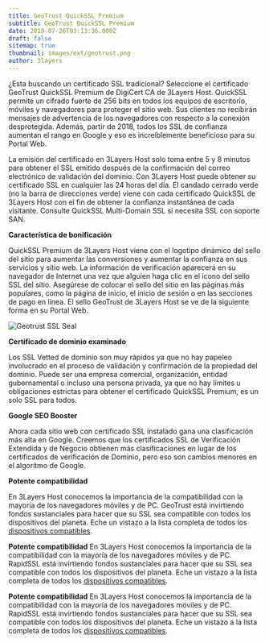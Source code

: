 ```yaml
---
title: GeoTrust QuickSSL Premium
subtitle: GeoTrust QuickSSL Premium
date: 2019-07-26T03:13:36.000Z
draft: false
sitemap: true
thumbnail: images/ext/geotrust.png
author: 3layers
---
```

¿Esta buscando un certificado SSL tradicional? Seleccione el certificado GeoTrust QuickSSL Premium de DigiCert CA de 3Layers Host. QuickSSL permite un cifrado fuerte de 256 bits en todos los equipos de escritorio, móviles y navegadores para proteger el sitio web. Sus clientes no recibirán mensajes de advertencia de los navegadores con respecto a la conexión desprotegida. Además, partir de 2018, todos los SSL de confianza aumentan el rango en Google y eso es increíblemente beneficioso para su Portal Web.

La emisión del certificado en 3Layers Host solo toma entre 5 y 8 minutos para obtener el SSL emitido después de la confirmación del correo electrónico de validación del dominio. Con 3Layers Host puede obtener su certificado SSL en cualquier las 24 horas del día. El candado cerrado verde (no la barra de direcciones verde) viene con cada certificado QuickSSL de 3Layers Host con el fin de obtener la confianza instantánea de cada visitante. Consulte QuickSSL Multi-Domain SSL si necesita SSL con soporte SAN.

**Característica de bonificación**

QuickSSL Premium de 3Layers Host viene con el logotipo dinámico del sello del sitio para aumentar las conversiones y aumentar la confianza en sus servicios y sitio web. La información de verificación aparecerá en su navegador de Internet una vez que alguien haga clic en el icono del sello SSL del sitio. Asegúrese de colocar el sello del sitio en las páginas más populares, como la página de inicio, el inicio de sesión o en las secciones de pago en línea. El sello GeoTrust de 3Layers Host se ve de la siguiente forma en su Portal Web.

![Geotrust SSL Seal](/images/ext/geotrust-seal.png)

**Certificado de dominio examinado**

Los SSL Vetted de dominio son muy rápidos ya que no hay papeleo involucrado en el proceso de validación y confirmación de la propiedad del dominio. Puede ser una empresa comercial, organización, entidad gubernamental o incluso una persona privada, ya que no hay límites u obligaciones estrictas para obtener el certificado QuickSSL Premium, es un solo SSL para todos.

**Google SEO Booster**

Ahora cada sitio web con certificado SSL instalado gana una clasificación más alta en Google. Creemos que los certificados SSL de Verificación Extendida y de Negocio obtienen más clasificaciones en lugar de los certificados de verificación de Dominio, pero eso son cambios menores en el algoritmo de Google.

**Potente compatibilidad**

En 3Layers Host conocemos la importancia de la compatibilidad con la mayoría de los navegadores móviles y de PC. GeoTrust está invirtiendo fondos sustanciales para hacer que su SSL sea compatible con todos los dispositivos del planeta. Eche un vistazo a la lista completa de todos los [dispositivos compatibles](https://3layers.host/blog/compatibilidad-de-dispositivos-con-ssl/).

**Potente compatibilidad**
En 3Layers Host conocemos la importancia de la compatibilidad con la mayoría de los navegadores móviles y de PC. RapidSSL está invirtiendo fondos sustanciales para hacer que su SSL sea compatible con todos los dispositivos del planeta. Eche un vistazo a la lista completa de todos los [dispositivos compatibles](https://3layers.host/blog/compatibilidad-de-dispositivos-con-ssl/).

**Potente compatibilidad**
En 3Layers Host conocemos la importancia de la compatibilidad con la mayoría de los navegadores móviles y de PC. RapidSSL está invirtiendo fondos sustanciales para hacer que su SSL sea compatible con todos los dispositivos del planeta. Eche un vistazo a la lista completa de todos los [dispositivos compatibles](https://3layers.host/blog/compatibilidad-de-dispositivos-con-ssl/).
